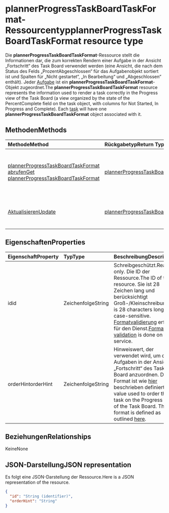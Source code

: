 # <a name="plannerprogresstaskboardtaskformat-resource-type"></a><span data-ttu-id="011ac-101">plannerProgressTaskBoardTaskFormat-Ressourcentyp</span><span class="sxs-lookup"><span data-stu-id="011ac-101">plannerProgressTaskBoardTaskFormat resource type</span></span>

<span data-ttu-id="011ac-p101">Die **plannerProgressTaskBoardTaskFormat**-Ressource stellt die Informationen dar, die zum korrekten Rendern einer Aufgabe in der Ansicht „Fortschritt“ des Task Board verwendet werden (eine Ansicht, die nach dem Status des Felds „ProzentAbgeschlossen“ für das Aufgabenobjekt sortiert ist und Spalten für „Nicht gestartet“, „In Bearbeitung“ und „Abgeschlossen“ enthält). Jeder [Aufgabe](plannertask.md) ist ein **plannerProgressTaskBoardTaskFormat**-Objekt zugeordnet.</span><span class="sxs-lookup"><span data-stu-id="011ac-p101">The **plannerProgressTaskBoardTaskFormat** resource represents the information used to render a task correctly in the Progress view of the Task Board (a view organized by the state of the PercentComplete field on the task object, with columns for Not Started, In Progress and Complete). Each [task](plannertask.md) will have one **plannerProgressTaskBoardTaskFormat** object associated with it.</span></span>


## <a name="methods"></a><span data-ttu-id="011ac-104">Methoden</span><span class="sxs-lookup"><span data-stu-id="011ac-104">Methods</span></span>

| <span data-ttu-id="011ac-105">Methode</span><span class="sxs-lookup"><span data-stu-id="011ac-105">Method</span></span>           | <span data-ttu-id="011ac-106">Rückgabetyp</span><span class="sxs-lookup"><span data-stu-id="011ac-106">Return Type</span></span>    |<span data-ttu-id="011ac-107">Beschreibung</span><span class="sxs-lookup"><span data-stu-id="011ac-107">Description</span></span>|
|:---------------|:--------|:----------|
|[<span data-ttu-id="011ac-108">plannerProgressTaskBoardTaskFormat abrufen</span><span class="sxs-lookup"><span data-stu-id="011ac-108">Get plannerProgressTaskBoardTaskFormat</span></span>](../api/plannerprogresstaskboardtaskformat_get.md) | [<span data-ttu-id="011ac-109">plannerProgressTaskBoardTaskFormat</span><span class="sxs-lookup"><span data-stu-id="011ac-109">plannerProgressTaskBoardTaskFormat</span></span>](plannerprogresstaskboardtaskformat.md) |<span data-ttu-id="011ac-110">Dient zum Lesen der Eigenschaften und Beziehungen eines **plannerProgressTaskBoardTaskFormat**-Objekts.</span><span class="sxs-lookup"><span data-stu-id="011ac-110">Read properties and relationships of **plannerProgressTaskBoardTaskFormat** object.</span></span>|
|[<span data-ttu-id="011ac-111">Aktualisieren</span><span class="sxs-lookup"><span data-stu-id="011ac-111">Update</span></span>](../api/plannerprogresstaskboardtaskformat_update.md) | [<span data-ttu-id="011ac-112">plannerProgressTaskBoardTaskFormat</span><span class="sxs-lookup"><span data-stu-id="011ac-112">plannerProgressTaskBoardTaskFormat</span></span>](plannerprogresstaskboardtaskformat.md)    |<span data-ttu-id="011ac-113">Dient zum Aktualisieren des **plannerProgressTaskBoardTaskFormat**-Objekts.</span><span class="sxs-lookup"><span data-stu-id="011ac-113">Update **plannerProgressTaskBoardTaskFormat** object.</span></span> |

## <a name="properties"></a><span data-ttu-id="011ac-114">Eigenschaften</span><span class="sxs-lookup"><span data-stu-id="011ac-114">Properties</span></span>
| <span data-ttu-id="011ac-115">Eigenschaft</span><span class="sxs-lookup"><span data-stu-id="011ac-115">Property</span></span>     | <span data-ttu-id="011ac-116">Typ</span><span class="sxs-lookup"><span data-stu-id="011ac-116">Type</span></span>   |<span data-ttu-id="011ac-117">Beschreibung</span><span class="sxs-lookup"><span data-stu-id="011ac-117">Description</span></span>|
|:---------------|:--------|:----------|
|<span data-ttu-id="011ac-118">id</span><span class="sxs-lookup"><span data-stu-id="011ac-118">id</span></span>|<span data-ttu-id="011ac-119">Zeichenfolge</span><span class="sxs-lookup"><span data-stu-id="011ac-119">String</span></span>| <span data-ttu-id="011ac-120">Schreibgeschützt.</span><span class="sxs-lookup"><span data-stu-id="011ac-120">Read-only.</span></span> <span data-ttu-id="011ac-121">Die ID der Ressource.</span><span class="sxs-lookup"><span data-stu-id="011ac-121">The ID of the resource.</span></span> <span data-ttu-id="011ac-122">Sie ist 28 Zeichen lang und berücksichtigt Groß-/Kleinschreibung.</span><span class="sxs-lookup"><span data-stu-id="011ac-122">It is 28 characters long and case-sensitive.</span></span> <span data-ttu-id="011ac-123">[Formatvalidierung](planner_identifiers_disclaimer.md) erfolgt für den Dienst.</span><span class="sxs-lookup"><span data-stu-id="011ac-123">[Format validation](planner_identifiers_disclaimer.md) is done on the service.</span></span>|
|<span data-ttu-id="011ac-124">orderHint</span><span class="sxs-lookup"><span data-stu-id="011ac-124">orderHint</span></span>|<span data-ttu-id="011ac-125">Zeichenfolge</span><span class="sxs-lookup"><span data-stu-id="011ac-125">String</span></span>|<span data-ttu-id="011ac-p103">Hinweiswert, der verwendet wird, um die Aufgaben in der Ansicht „Fortschritt“ des Task Board anzuordnen. Das Format ist wie [hier](planner_order_hint_format.md) beschrieben definiert.</span><span class="sxs-lookup"><span data-stu-id="011ac-p103">Hint value used to order the task on the Progress view of the Task Board. The format is defined as outlined [here](planner_order_hint_format.md).</span></span>|

## <a name="relationships"></a><span data-ttu-id="011ac-128">Beziehungen</span><span class="sxs-lookup"><span data-stu-id="011ac-128">Relationships</span></span>
<span data-ttu-id="011ac-129">Keine</span><span class="sxs-lookup"><span data-stu-id="011ac-129">None</span></span>


## <a name="json-representation"></a><span data-ttu-id="011ac-130">JSON-Darstellung</span><span class="sxs-lookup"><span data-stu-id="011ac-130">JSON representation</span></span>
<span data-ttu-id="011ac-131">Es folgt eine JSON-Darstellung der Ressource.</span><span class="sxs-lookup"><span data-stu-id="011ac-131">Here is a JSON representation of the resource.</span></span>

<!--{
  "blockType": "resource",
  "optionalProperties": [],
  "baseType": "microsoft.graph.entity",
  "@odata.type": "microsoft.graph.plannerProgressTaskBoardTaskFormat"
}-->

```json
{
  "id": "String (identifier)",
  "orderHint": "String"
}

```

<!-- uuid: 8fcb5dbc-d5aa-4681-8e31-b001d5168d79
2015-10-25 14:57:30 UTC -->
<!-- {
  "type": "#page.annotation",
  "description": "plannerProgressTaskBoardTaskFormat resource",
  "keywords": "",
  "section": "documentation",
  "tocPath": ""
}-->